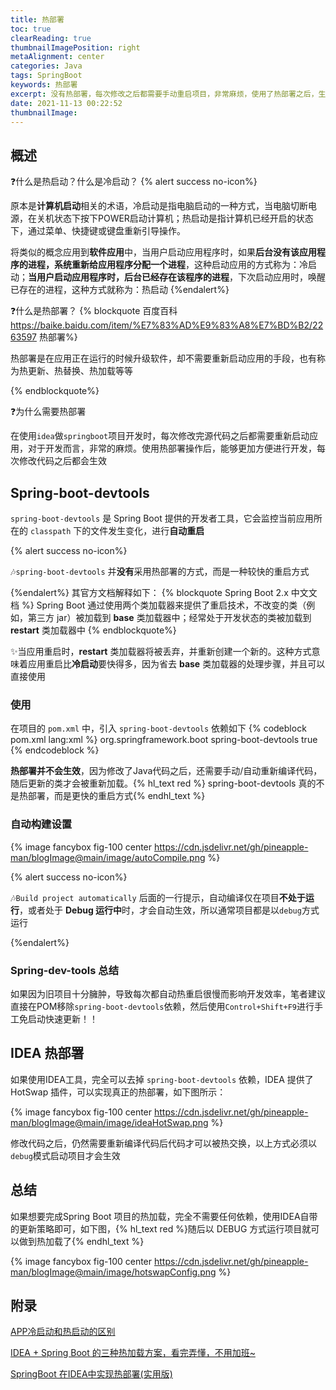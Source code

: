 ```yaml
---
title: 热部署
toc: true
clearReading: true
thumbnailImagePosition: right
metaAlignment: center
categories: Java
tags: SpringBoot
keywords: 热部署
excerpt: 没有热部署，每次修改之后都需要手动重启项目，非常麻烦，使用了热部署之后，生产力 UP UP！！！
date: 2021-11-13 00:22:52
thumbnailImage:
---
```

<!-- toc -->

## 概述

:question:什么是热启动？什么是冷启动？
{% alert success no-icon%}

原本是**计算机启动**相关的术语，冷启动是指电脑启动的一种方式，当电脑切断电源，在关机状态下按下POWER启动计算机；热启动是指计算机已经开启的状态下，通过菜单、快捷键或键盘重新引导操作。

将类似的概念应用到**软件应用**中，当用户启动应用程序时，如果**后台没有该应用程序的进程，系统重新给应用程序分配一个进程**，这种启动应用的方式称为：冷启动；**当用户启动应用程序时，后台已经存在该程序的进程**，下次启动应用时，唤醒已存在的进程，这种方式就称为：热启动
{%endalert%}

:question:什么是热部署？
{% blockquote 百度百科 https://baike.baidu.com/item/%E7%83%AD%E9%83%A8%E7%BD%B2/2263597 热部署%}

热部署是在应用正在运行的时候升级软件，却不需要重新启动应用的手段，也有称为热更新、热替换、热加载等等

{% endblockquote%}

:question:为什么需要热部署

在使用`idea`做`springboot`项目开发时，每次修改完源代码之后都需要重新启动应用，对于开发而言，非常的麻烦。使用热部署操作后，能够更加方便进行开发，每次修改代码之后都会生效

## Spring-boot-devtools

`spring-boot-devtools` 是 Spring Boot 提供的开发者工具，它会监控当前应用所在的 `classpath` 下的文件发生变化，进行**自动重启**

{% alert success no-icon%}

:notes:`spring-boot-devtools` 并**没有**采用热部署的方式，而是一种较快的重启方式

{%endalert%}
其官方文档解释如下：
{% blockquote Spring Boot 2.x 中文文档  %}
Spring Boot 通过使用两个类加载器来提供了重启技术，不改变的类（例如，第三方 jar）被加载到 **base** 类加载器中；经常处于开发状态的类被加载到 **restart** 类加载器中
{% endblockquote%}

:sparkles:当应用重启时，**restart** 类加载器将被丢弃，并重新创建一个新的。这种方式意味着应用重启比**冷启动**要快得多，因为省去 **base** 类加载器的处理步骤，并且可以直接使用

### 使用

在项目的 `pom.xml` 中，引入 `spring-boot-devtools` 依赖如下
{% codeblock pom.xml lang:xml %}
<dependency>
    <groupId>org.springframework.boot</groupId>
    <artifactId>spring-boot-devtools</artifactId>
    <!-- 可选 -->
    <optional>true</optional> 
</dependency>
{% endcodeblock %}

**热部署并不会生效**，因为修改了Java代码之后，还需要手动/自动重新编译代码，随后更新的类才会被重新加载。{% hl_text red %} spring-boot-devtools 真的不是热部署，而是更快的重启方式{% endhl_text %}

### 自动构建设置
{% image fancybox fig-100  center  https://cdn.jsdelivr.net/gh/pineapple-man/blogImage@main/image/autoCompile.png %}

{% alert success no-icon%}

:notes:`Build project automatically` 后面的一行提示，自动编译仅在项目**不处于运行**，或者处于 **Debug 运行中**时，才会自动生效，所以通常项目都是以`debug`方式运行

{%endalert%}

### Spring-dev-tools 总结
如果因为旧项目十分臃肿，导致每次都自动热重启很慢而影响开发效率，笔者建议直接在POM移除`spring-boot-devtools`依赖，然后使用`Control+Shift+F9`进行手工免启动快速更新！！
## IDEA 热部署

如果使用IDEA工具，完全可以去掉 `spring-boot-devtools` 依赖，IDEA 提供了 HotSwap 插件，可以实现真正的热部署，如下图所示：

{% image fancybox fig-100  center https://cdn.jsdelivr.net/gh/pineapple-man/blogImage@main/image/ideaHotSwap.png %}

修改代码之后，仍然需要重新编译代码后代码才可以被热交换，以上方式必须以`debug`模式启动项目才会生效

## 总结

如果想要完成Spring Boot 项目的热加载，完全不需要任何依赖，使用IDEA自带的更新策略即可，如下图，{% hl_text red %}随后以 DEBUG 方式运行项目就可以做到热加载了{% endhl_text %}

{% image fancybox fig-100  center https://cdn.jsdelivr.net/gh/pineapple-man/blogImage@main/image/hotswapConfig.png %}

## 附录

[APP冷启动和热启动的区别](https://www.cnblogs.com/zhangwei-qianqian/p/11887627.html)

[IDEA + Spring Boot 的三种热加载方案，看完弄懂，不用加班~](https://cloud.tencent.com/developer/article/1683029)

[SpringBoot 在IDEA中实现热部署(实用版)](https://www.jianshu.com/p/f658fed35786)

